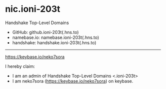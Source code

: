 # nic.ioni-203t
Handshake Top-Level Domains

 - GitHub: github.ioni-203t(.hns.to)
 - namebase.io:  namebase.ioni-203t(.hns.to)
 - handshake:  handshake.ioni-203t(.hns.to)

---

https://keybase.io/neko7sora

I hereby claim:

  * I am an admin of Handshake Top-Level Domains <.ioni-203t>
  * I am neko7sora (https://keybase.io/neko7sora) on keybase.
